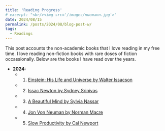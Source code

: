 ```yaml
---
title: 'Reading Progress'
# excerpt: "<br/><img src='/images/nuemann.jpg'>"
date: 2024/08/15
permalink: /posts/2024/08/blog-post-w/
tags:
  - Readings
---
```


This post accounts the non-academic books that I love reading in my free time. I love reading non-fiction books with rare doses of fiction occassionally. Below are the books I have read over the years.

- **2024:** 
  - 1. [Einstein: His Life and Universe by Walter Issacson](https://www.goodreads.com/book/show/10884.Einstein)
  - 2. [Issac Newton by Sydney Srinivas](https://www.goodreads.com/book/show/37489937-isaac-newton)
  - 3. [A Beautiful Mind by Sylvia Nassar](https://www.goodreads.com/book/show/10884.Einstein)
  - 4. [Jon Von Neuman by Norman Macre](https://www.goodreads.com/book/show/693795.John_Von_Neumann)
  - 5. [Slow Productivity by Cal Newport](https://www.goodreads.com/book/show/197773418-slow-productivity)
